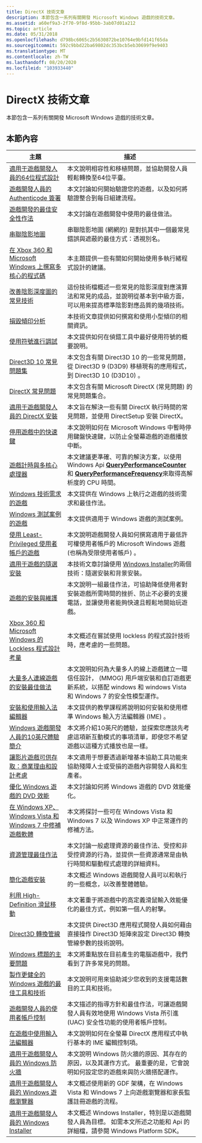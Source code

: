 ```yaml
---
title: DirectX 技術文章
description: 本節包含一系列有關開發 Microsoft Windows 遊戲的技術文章。
ms.assetid: a60ef9a3-2f70-9f8d-95bb-3ab07d01a212
ms.topic: article
ms.date: 05/31/2018
ms.openlocfilehash: d798bc6065c2b5630872be10764e9bfd141f65da
ms.sourcegitcommit: 592c9bbd22ba69802dc353bcb5eb30699f9e9403
ms.translationtype: MT
ms.contentlocale: zh-TW
ms.lasthandoff: 08/20/2020
ms.locfileid: "103933440"
---
```

# <a name="directx-technical-articles"></a>DirectX 技術文章

本節包含一系列有關開發 Microsoft Windows 遊戲的技術文章。

## <a name="in-this-section"></a>本節內容



| 主題                                                                                                                                                          | 描述                                                                                                                                                                                                                                                                |
|----------------------------------------------------------------------------------------------------------------------------------------------------------------|----------------------------------------------------------------------------------------------------------------------------------------------------------------------------------------------------------------------------------------------------------------------------|
| [適用于遊戲開發人員的64位程式設計](/windows/desktop/DxTechArts/sixty-four-bit-programming-for-game-developers)<br/>                                                 | 本文說明相容性和移植問題，並協助開發人員輕鬆轉換至64位平臺。<br/>                                                                                                                                         |
| [遊戲開發人員的 Authenticode 簽署](/windows/desktop/DxTechArts/authenticode-signing-for-game-developers)<br/>                                                     | 本文討論如何開始驗證您的遊戲，以及如何將驗證整合到每日組建流程。<br/>                                                                                                                         |
| [遊戲開發的最佳安全性作法](/windows/desktop/DxTechArts/best-security-practices-in-game-development)<br/>                                               | 本文討論在遊戲開發中使用的最佳做法。<br/>                                                                                                                                                                                               |
| [串聯陰影地圖](/windows/desktop/DxTechArts/cascaded-shadow-maps)<br/>                                                                                             | 串聯陰影地圖 (網網的) 是對抗其中一個最常見錯誤與遮蔽的最佳方式：透視別名。 <br/>                                                                                                                                  |
| [在 Xbox 360 和 Microsoft Windows 上撰寫多核心的程式碼](/windows/desktop/DxTechArts/coding-for-multiple-cores)<br/>                                                 | 本主題提供一些有關如何開始使用多執行緒程式設計的建議。 <br/>                                                                                                                                                                             |
| [改善陰影深度圖的常見技術](/windows/desktop/DxTechArts/common-techniques-to-improve-shadow-depth-maps)<br/>                                         | 這份技術檔概述一些常見的陰影深度對應演算法和常見的成品，並說明從基本到中級方面，可以用來提高標準陰影對應品質的幾項技術。<br/> |
| [損毀傾印分析](/windows/desktop/DxTechArts/crash-dump-analysis)<br/>                                                                                               | 本技術文章提供如何撰寫和使用小型傾印的相關資訊。<br/>                                                                                                                                                                                     |
| [使用符號進行調試](/windows/desktop/DxTechArts/debugging-with-symbols)<br/>                                                                                         | 本文提供如何在偵錯工具中最好使用符號的概要說明。 <br/>                                                                                                                                                              |
| [Direct3D 10 常見問題集](/windows/desktop/DxTechArts/direct3d10-frequently-asked-questions)<br/>                                                          | 本文包含有關 Direct3D 10 的一些常見問題，從 Direct3D 9 (D3D9) 移植現有的應用程式，到 Direct3D 10 (D3D10) 。 <br/>                                               |
| [DirectX 常見問題](/windows/desktop/DxTechArts/directx-9-frequently-asked-questions)<br/>                                                               | 本文包含有關 Microsoft DirectX (常見問題) 的常見問題集合。 <br/>                                                                                                                                                                |
| [適用于遊戲開發人員的 DirectX 安裝](/windows/desktop/DxTechArts/directx-setup-for-game-developers)<br/>                                                            | 本文旨在解決一些有關 DirectX 執行時間的常見問題，並使用 DirectSetup 安裝 DirectX。 <br/>                                                                                                                          |
| [停用遊戲中的快速鍵](/windows/desktop/DxTechArts/disabling-shortcut-keys-in-games)<br/>                                                                     | 本文說明如何在 Microsoft Windows 中暫時停用鍵盤快速鍵，以防止全螢幕遊戲的遊戲播放中斷。<br/>                                                                                                            |
| [遊戲計時與多核心處理器](/windows/desktop/DxTechArts/game-timing-and-multicore-processors)<br/>                                                             | 本文建議更準確、可靠的解決方案，以使用 Windows Api [**QueryPerformanceCounter**](/windows/desktop/api/profileapi/nf-profileapi-queryperformancecounter) 和 [**QueryPerformanceFrequency**](/windows/desktop/api/profileapi/nf-profileapi-queryperformancefrequency)來取得高解析度的 CPU 時間。 <br/>      |
| [Windows 技術需求的遊戲](/windows/desktop/DxTechArts/games-for-windows-technical-requirements-1-1-0006)<br/>                                            | 本文提供在 Windows 上執行之遊戲的技術需求和最佳作法。<br/>                                                                                                                                                                  |
| [Windows 測試案例的遊戲](/windows/desktop/DxTechArts/games-for-windows-test-requirements-1-0-0006)<br/>                                                             | 本文提供適用于 Windows 遊戲的測試案例。<br/>                                                                                                                                                                                                         |
| [使用 Least-Privileged 使用者帳戶的遊戲](/windows/desktop/DxTechArts/gaming-with-least-privileged-user-accounts)<br/>                                                 | 本文說明遊戲開發人員如何撰寫適用于最低許可權使用者帳戶的 Microsoft Windows 遊戲 (也稱為受限使用者帳戶) 。 <br/>                                                                                       |
| [適用于遊戲的隨選安裝](/windows/desktop/DxTechArts/install-on-demand-for-games)<br/>                                                                               | 本技術文章討論使用 [Windows Installer](/windows/desktop/Msi/windows-installer-portal)的兩個技術：隨選安裝和背景安裝。<br/>                                                                                                           |
| [遊戲的安裝與維護](/windows/desktop/DxTechArts/installation-and-maintenance-of-games)<br/>                                                           | 本文說明一組最佳作法，可協助降低使用者對安裝遊戲所需時間的挫折、防止不必要的支援電話，並讓使用者能夠快速且輕鬆地開始玩遊戲。 <br/>           |
| [Xbox 360 和 Microsoft Windows 的 Lockless 程式設計考量](/windows/desktop/DxTechArts/lockless-programming)<br/>                                           | 本文概述在嘗試使用 lockless 的程式設計技術時，應考慮的一些問題。<br/>                                                                                                                                            |
| [大量多人連線遊戲的安裝最佳做法](/windows/desktop/DxTechArts/mmo-installation-best-practices)<br/>                                    | 本文說明如何為大量多人的線上遊戲建立一環信任設計， (MMOG) 用戶端安裝和自訂遊戲更新系統，以搭配 windows 和 windows Vista 和 Windows 7 的安全性模型運作。<br/>                     |
| [安裝和使用輸入法編輯器](/windows/desktop/DxTechArts/installing-and-using-input-method-editors)<br/>                                                   | 本文提供的教學課程將說明如何安裝和使用標準 Windows 輸入方法編輯器 (IME) 。 <br/>                                                                                                                                                      |
| [Windows 遊戲開發人員的10英尺體驗簡介](/windows/desktop/DxTechArts/introduction-to-the-10-foot-experience-for-windows-game-developers)<br/> | 本文將介紹10英尺的體驗，並探索您應該先考慮這項新互動模式的事項清單，即使您不希望遊戲以這種方式播放也是一樣。<br/>                                                 |
| [讓影片遊戲可供存取：商業理由和設計考慮](/windows/desktop/DxTechArts/accessibility-best-practices)<br/>                         | 本文適用于想要透過新增基本協助工具功能來協助殘障人士或受損的遊戲內容開發人員和生產者。<br/>                                                          |
| [優化 Windows 遊戲的 DVD 效能](/windows/desktop/DxTechArts/optimizing-dvd-performance-for-windows-games)<br/>                                             | 本文討論如何將 Windows 遊戲的 DVD 效能優化。<br/>                                                                                                                                                                                       |
| [在 Windows XP、Windows Vista 和 Windows 7 中修補遊戲軟體](/windows/desktop/DxTechArts/patching-methods-in-windows-xp-and-vista)<br/>                           | 本文將探討一些可在 Windows Vista 和 Windows 7 以及 Windows XP 中正常運作的修補方法。 <br/>                                                                                                                                      |
| [資源管理最佳作法](/windows/desktop/DxTechArts/resource-management-best-practices)<br/>                                                                 | 本文討論一般處理資源的最佳作法、受控和非受控資源的行為，並提供一些資源通常是由執行時間和驅動程式處理的詳細資料。 <br/>                                            |
| [簡化遊戲安裝](/windows/desktop/DxTechArts/simplifying-game-installation)<br/>                                                                           | 本文概述 Windows 遊戲開發人員可以和執行的一些概念，以改善整體體驗。<br/>                                                                                                                            |
| [利用 High-Definition 滑鼠移動](/windows/desktop/DxTechArts/taking-advantage-of-high-dpi-mouse-movement)<br/>                                        | 本文著重于將遊戲中的高定義滑鼠輸入效能優化的最佳方式，例如第一個人的射擊。 <br/>                                                                                                                         |
| [Direct3D 轉換管線](/windows/desktop/DxTechArts/the-direct3d-transformation-pipeline)<br/>                                                             | 本文提供 Direct3D 應用程式開發人員如何藉由直接操作 Direct3D 矩陣來設定 Direct3D 轉換管線參數的技術說明。 <br/>                                                        |
| [Windows 標題的主要問題](/windows/desktop/DxTechArts/top-issues-for-windows-titles)<br/>                                                                           | 本文將重點放在目前產生的電腦遊戲中，我們看到了許多常見的問題。<br/>                                                                                                                                                                    |
| [製作更健全的 Windows 遊戲的最佳工具和技術](/windows/desktop/DxTechArts/top-tools-and-techniques-for-making-more-robust-windows-games)<br/>           | 本文說明可用來協助減少您收到的支援電話數目的工具和技術。 <br/>                                                                                                                                          |
| [遊戲開發人員的使用者帳戶控制](/windows/desktop/DxTechArts/user-account-control-for-game-developers)<br/>                                                     | 本文描述的指導方針和最佳作法，可讓遊戲開發人員有效地使用 Windows Vista 所引進 (UAC) 安全性功能的使用者帳戶控制。 <br/>                                                                             |
| [在遊戲中使用輸入法編輯器](/windows/desktop/DxTechArts/using-an-input-method-editor-in-a-game)<br/>                                                         | 本文說明如何在全螢幕 DirectX 應用程式中執行基本的 IME 編輯控制項。<br/>                                                                                                                                                      |
| [適用于遊戲開發人員的 Windows 防火牆](/windows/desktop/DxTechArts/games-and-firewalls)<br/>                                                                              | 本文說明 Windows 防火牆的原因、其存在的原因，以及其運作方式。 最重要的是，它會說明如何設定您的遊戲來與防火牆搭配運作。 <br/>                                                               |
| [適用于遊戲開發人員的 Windows 遊戲瀏覽器](/windows/desktop/DxTechArts/windows-game-explorer-integration)<br/>                                                          | 本文概述使用新的 GDF 架構，在 Windows Vista 和 Windows 7 上向遊戲瀏覽器和家長監護註冊遊戲的流程。 <br/>                                                                                                  |
| [適用于遊戲開發人員的 Windows Installer](/windows/desktop/DxTechArts/windows-installer-for-game-developers)<br/>                                                           | 本文概述 Windows Installer，特別是以遊戲開發人員為目標。 如需本文所述之功能和 Api 的詳細檔，請參閱 Windows Platform SDK。<br/>                                         |



 

 

